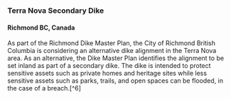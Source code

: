 ### Terra Nova Secondary Dike
#### Richmond BC, Canada

As part of the Richmond Dike Master Plan, the City of Richmond British Columbia is considering an alternative dike alignment in the Terra Nova area. As an alternative, the Dike Master Plan identifies the alignment to be set inland as part of a secondary dike. The dike is intended to protect sensitive assets such as private homes and heritage sites while less sensitive assets such as parks, trails, and open spaces can be flooded, in the case of a breach.[^6]